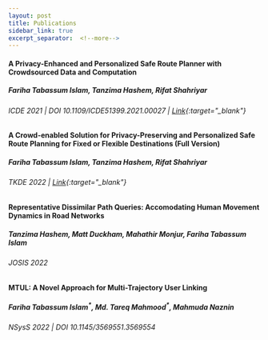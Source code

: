 ```yaml
---
layout: post
title: Publications
sidebar_link: true
excerpt_separator:  <!--more-->
---
```

#### A Privacy-Enhanced and Personalized Safe Route Planner with Crowdsourced Data and Computation
##### *Fariha Tabassum Islam*, Tanzima Hashem, Rifat Shahriyar
###### ICDE 2021 | DOI 10.1109/ICDE51399.2021.00027 | [Link](http://rifatshahriyar.github.io/files/ICDE1.pdf){:target="_blank"} 

#### A Crowd-enabled Solution for Privacy-Preserving and Personalized Safe Route Planning for Fixed or Flexible Destinations (Full Version)
##### *Fariha Tabassum Islam*, Tanzima Hashem, Rifat Shahriyar
###### TKDE 2022 | [Link](https://arxiv.org/abs/2112.13760){:target="_blank"}

#### Representative Dissimilar Path Queries: Accomodating Human Movement Dynamics in Road Networks
##### Tanzima Hashem, Matt Duckham, Mahathir Monjur, *Fariha Tabassum Islam*
###### JOSIS 2022 

#### MTUL: A Novel Approach for Multi-Trajectory User Linking
##### *Fariha Tabassum Islam*<sup>\*</sup>, Md. Tareq Mahmood<sup>\*</sup>, Mahmuda Naznin
###### NSysS 2022 | DOI 10.1145/3569551.3569554